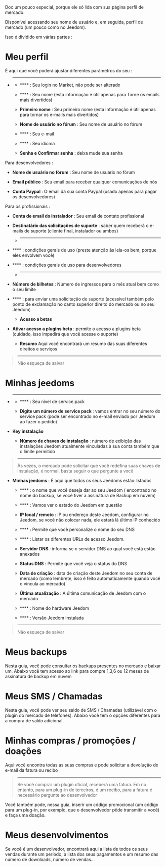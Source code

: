 Doc um pouco especial, porque ele só lida com sua página
perfil de mercado.

Disponível acessando seu nome de usuário e, em seguida, perfil de
mercado (um pouco como no Jeedom).

Isso é dividido em várias partes :

Meu perfil 
==========

É aqui que você poderá ajustar diferentes parâmetros do seu
 :

-   ****

    -   **** : Seu login no Market, não pode ser alterado

    -   **** : Seu nome (esta informação é útil apenas para
        Torne os emails mais divertidos)

    -   **Primeiro nome** : Seu primeiro nome (esta informação é útil apenas
        para tornar os e-mails mais divertidos)

    -   **Nome de usuário no fórum** : Seu nome de usuário no fórum

    -   **** : Seu e-mail

    -   **** : Seu idioma

    -   **Senha e Confirmar senha** : deixa
        mude sua senha

Para desenvolvedores :

-   **Nome de usuário no fórum** : Seu nome de usuário no fórum

-   **Email público** : Seu email para receber qualquer
    comunicações de nós

-   **Conta Paypal** : O email da sua conta Paypal (usado apenas
    para pagar os desenvolvedores)

Para os profissionais :

-   **Conta de email do instalador** : Seu email de contato profissional

-   **Destinatário das solicitações de suporte** : saber quem receberá o
    e-mails de suporte (cliente final, instalador ou ambos)

    -   ****

-   **** : condições gerais de uso (preste atenção às
    leia-os bem, porque eles envolvem você)

-   **** : condições gerais de uso para
    desenvolvedores

    -   ****

-   **Número de bilhetes** : Número de ingressos para o mês atual
    bem como o seu limite

-   **** : para enviar uma solicitação de suporte (acessível
    também pelo ponto de exclamação no canto superior direito do mercado ou
    no seu Jeedom)

    -   **Acesso a betas**

-   **Ativar acesso a plugins beta** : permite o acesso a
    plugins beta (cuidado, isso impedirá que você acesse o suporte)

    -   **Resumo** Aqui você encontrará um resumo das suas diferentes
        direitos e serviços

> ****
>
> Não esqueça de salvar

Minhas jeedoms 
===========

-   ****

    -   **** : Seu nível de service pack

    -   **Digite um número de service pack** : vamos entrar no seu
        número do service pack (pode ser encontrado no e-mail enviado por
        Jeedom ao fazer o pedido)

-   **Key instalação**

    -   **Número de chaves de instalação** : número de exibição
        das instalações Jeedom atualmente vinculadas à sua conta também
        que o limite permitido

> ****
>
> Às vezes, o mercado pode solicitar que você redefina
> suas chaves de instalação, é normal, basta seguir o que
> pergunte a você

-   **Minhas jeedoms** : É aqui que todos os seus Jeedoms estão listados

    -   **** : o nome que você deseja dar ao seu Jeedom (
        encontrado no nome do backup, se você tiver a assinatura de
        Backup em nuvem)

    -   **** : Vamos ver o estado do Jeedom em questão

    -   **IP local / remoto** : IP ou endereço deste Jeedom,
        configurar no Jeedom, se você não colocar nada, ele estará lá
        último IP conhecido

    -   **** : Permite que você personalize o nome do seu DNS

    -   **** : Listar os diferentes URLs de acesso Jeedom.

    -   **Servidor DNS** : informa se o servidor DNS ao qual você está
        estão anexados

    -   **Status DNS** : Permite que você veja o status do DNS

    -   **Data de criação** : data de criação deste Jeedom no seu
        conta de mercado (como lembrete, isso é feito automaticamente quando
        você o vincula ao mercado)

    -   **Última atualização** : A última comunicação de Jeedom com
        o mercado

    -   **** : Nome do hardware Jeedom

    -   **** : Versão Jeedom instalada

> ****
>
> Não esqueça de salvar

Meus backups 
===========

Nesta guia, você pode consultar os backups presentes no
mercado e baixar um. Abaixo você tem acesso ao link para
compre 1,3,6 ou 12 meses de assinatura de backup em nuvem

Meus SMS / Chamadas 
==============

Nesta guia, você pode ver seu saldo de SMS / Chamadas
(utilizável com o plugin do mercado de telefones). Abaixo você tem o
opções diferentes para a compra de saldo adicional.

Minhas compras / promoções / doações 
======================

Aqui você encontra todas as suas compras e pode solicitar a devolução do
e-mail da fatura ou recibo

> ****
>
> Se você comprar um plugin oficial, receberá uma fatura. Em
> no entanto, para um plug-in de terceiros, é um recibo, para a fatura é necessário
> pergunte ao desenvolvedor

Você também pode, nessa guia, inserir um código promocional (um código
para um plug-in, por exemplo, que o desenvolvedor pôde transmitir a você) e
faça uma doação.

Meus desenvolvimentos 
=================

Se você é um desenvolvedor, encontrará aqui a lista de todos os seus
vendas durante um período, a lista dos seus pagamentos e um resumo das
número de downloads, número de vendas…
